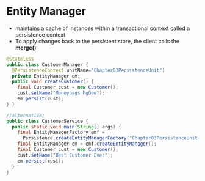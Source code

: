# Entity Manager
* maintains a cache of instances within a transactional context called a persistence context
* To apply changes back to the persistent store, the client calls the **merge()**
```java
@Stateless
public class CustomerManager {
  @PersistenceContext(unitName="Chapter03PersistenceUnit")
  private EntityManager em;
  public void createCustomer() {
    final Customer cust = new Customer();
    cust.setName("Moneybags MgGee");
    em.persist(cust);
} }

//alternative:
public class CustomerService {
  public static void main(String[] args) {
    final EntityManagerFactory emf =
      Persistence.createEntityManagerFactory("Chapter03PersistenceUnit-JSE");
    final EntityManager em = emf.createEntityManager();
    final Customer cust = new Customer();
    cust.setName("Best Customer Ever");
    em.persist(cust);
  }
}
```
